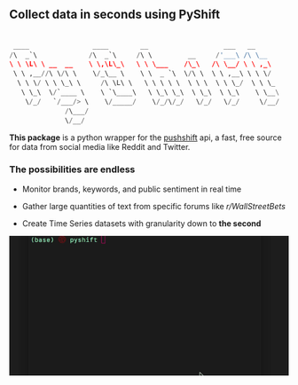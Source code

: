 ## Collect data in seconds using PyShift

```python

 ____                ____        __                   ___   __
/\  _`\             /\  _`\     /\ \         __     /'___\ /\ \__
\ \ \L\ \ __  __    \ \,\L\_\   \ \ \___    /\_\   /\ \__/ \ \ ,_\  
 \ \ ,__//\ \/\ \    \/_\__ \    \ \  _ `\  \/\ \  \ \ ,__\ \ \ \/  
  \ \ \/ \ \ \_\ \     /\ \L\ \   \ \ \ \ \  \ \ \  \ \ \_/  \ \ \_
   \ \_\  \/`____ \    \ `\____\   \ \_\ \_\  \ \_\  \ \_\    \ \__\
    \/_/   `/___/> \    \/_____/    \/_/\/_/   \/_/   \/_/     \/__/
              /\___/
              \/__/

```

**This package** is a python wrapper for the [pushshift](https://pushshift.io) api,
a fast, free source for data from social media like Reddit and Twitter.

### The possibilities are endless

- Monitor brands, keywords, and public sentiment in real time

- Gather large quantities of text from specific forums like *r/WallStreetBets*

- Create Time Series datasets with granularity down to **the second**

![gif](/img/pyshift.gif)
